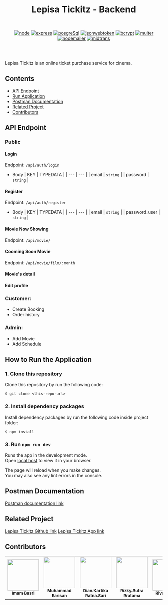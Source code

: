 # <div align="center">Lepisa Tickitz - Backend</div>

<br/>

<div align="center">

[![node](https://img.shields.io/npm/v/node?label=node)](https://nodejs.org/en/)
[![express](https://img.shields.io/npm/v/express?label=express)](https://www.npmjs.com/package/express)
[![posgreSql](https://img.shields.io/npm/v/postgresql?label=postgresql)](https://www.npmjs.com/package/pg)
[![jsonwebtoken](https://img.shields.io/npm/v/jsonwebtoken?label=jsonwebtoken)](https://www.npmjs.com/package/jsonwebtoken)
[![bcrypt](https://img.shields.io/npm/v/bcrypt?label=bcrypt)](https://www.npmjs.com/package/bcrypt)
[![multer](https://img.shields.io/npm/v/multer?label=multer)](https://www.npmjs.com/package/multer)
[![nodemailer](https://img.shields.io/npm/v/nodemailer?label=nodemailer)](https://www.npmjs.com/package/nodemailer)
[![midtrans](https://img.shields.io/npm/v/midtrans?label=midtrans)](https://www.npmjs.com/package/midtrans)


<br/>

</div>

<br/>

Lepisa Tickitz is an online ticket purchase service for cinema.

## Contents

- [API Endpoint](#api-endpoint)
- [Run Application](#run-application)
- [Postman Documentation](#postman-documentation)
- [Related Project](#related-project)
- [Contributors](#contributors)

## API Endpoint

### Public

#### Login

Endpoint: `/api/auth/login`

- Body
  | KEY | TYPEDATA |
  | --- | --- |
  | email | `string` |
  | password | `string` |

#### Register

Endpoint: `/api/auth/register`

- Body
  | KEY | TYPEDATA |
  | --- | --- |
  | email | `string` |
  | password_user | `string` |

#### Movie Now Showing

Endpoint: `/api/movie/`

#### Cooming Soon Movie

Endpoint: `/api/movie/film/:month`
  
#### Movie's detail

#### Edit profile

### Customer:

- Create Booking
- Order history

### Admin:

- Add Movie
- Add Schedule

## How to Run the Application

### 1. Clone this repository

Clone this repository by run the following code:

```
$ git clone <this-repo-url>
```

### 2. Install dependency packages

Install dependency packages by run the following code inside project folder:

```
$ npm install
```

### 3. Run `npm run dev`

Runs the app in the development mode.\
Open [local host](http://localhost:8080) to view it in your browser.

The page will reload when you make changes.\
You may also see any lint errors in the console.

## Postman Documentation

[Postman documentation link](https://documenter.getpostman.com/view/23804140/2s8YzL3kWx)

## Related Project

[Lepisa Tickitz Github link](https://github.com/farisan/lepisa-fe)
[Lepisa Tickitz App link](https://lepisa-fe.vercel.app/)

## Contributors
<center>
  <table>
    <tr>
      <td align="center">
        <a href="https://github.com/imbasri">
          <img width="100" ; src="/home/pratama/monlight-wallet/src/assets/gue.jpg" alt=""><br/>
          <sub><b>Imam Basri</b></sub>
        </a>
        </td>
        <td align="center">
        <a href="https://github.com/farisan">
          <img width="100" ; src="/home/pratama/monlight-wallet/src/assets/gue.jpg" alt=""><br/>
          <sub><b>Muhammad Farisan</b></sub>
        </a>
        </td>
        <td align="center">
        <a href="https://github.com/Diankrs30">
          <img width="100" ; src="/home/pratama/monlight-wallet/src/assets/gue.jpg" alt=""><br/>
          <sub><b>Dian Kartika Ratna Sari</b></sub>
        </a>
        </td>
        <td align="center">
        <a href="https://github.com/rzkiyprtm">
          <img width="100" ; src="/home/pratama/monlight-wallet/src/assets/gue.jpg" alt=""><br/>
          <sub><b>Rizky Putra Pratama</b></sub>
        </a>
        </td>
        <td align="center">
        <a href="https://github.com/rivalalfalah">
          <img width="100" ; src="/home/pratama/monlight-wallet/src/assets/gue.jpg" alt=""><br/>
          <sub><b>Rival Alfalah</b></sub>
        </a>
        </td>
  </table>
</center>


